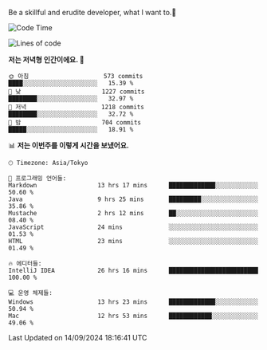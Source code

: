 Be a skillful and erudite developer, what I want to.👶

<!--START_SECTION:waka-->
![Code Time](http://img.shields.io/badge/Code%20Time-1%2C270%20hrs%2027%20mins-blue)

![Lines of code](https://img.shields.io/badge/%EC%A0%80%EB%8A%94%20%EC%97%AC%ED%83%9C%EA%B9%8C%EC%A7%80%20-2.9%20million%20%EC%A4%84%EC%9D%98%20%EC%BD%94%EB%93%9C%EB%A5%BC%20%EC%9E%91%EC%84%B1%ED%96%88%EC%96%B4%EC%9A%94.-blue)

**저는 저녁형 인간이에요. 🦉** 

```text
🌞 아침                     573 commits         ████░░░░░░░░░░░░░░░░░░░░░   15.39 % 
🌆 낮　                     1227 commits        ████████░░░░░░░░░░░░░░░░░   32.97 % 
🌃 저녁                     1218 commits        ████████░░░░░░░░░░░░░░░░░   32.72 % 
🌙 밤　                     704 commits         █████░░░░░░░░░░░░░░░░░░░░   18.91 % 
```


📊 **저는 이번주를 이렇게 시간을 보냈어요.** 

```text
🕑︎ Timezone: Asia/Tokyo

💬 프로그래밍 언어들: 
Markdown                 13 hrs 17 mins      █████████████░░░░░░░░░░░░   50.60 % 
Java                     9 hrs 25 mins       █████████░░░░░░░░░░░░░░░░   35.86 % 
Mustache                 2 hrs 12 mins       ██░░░░░░░░░░░░░░░░░░░░░░░   08.40 % 
JavaScript               24 mins             ░░░░░░░░░░░░░░░░░░░░░░░░░   01.53 % 
HTML                     23 mins             ░░░░░░░░░░░░░░░░░░░░░░░░░   01.49 % 

🔥 에디터들: 
IntelliJ IDEA            26 hrs 16 mins      █████████████████████████   100.00 % 

💻 운영 체제들: 
Windows                  13 hrs 23 mins      █████████████░░░░░░░░░░░░   50.94 % 
Mac                      12 hrs 53 mins      ████████████░░░░░░░░░░░░░   49.06 % 
```


 Last Updated on 14/09/2024 18:16:41 UTC
<!--END_SECTION:waka-->
